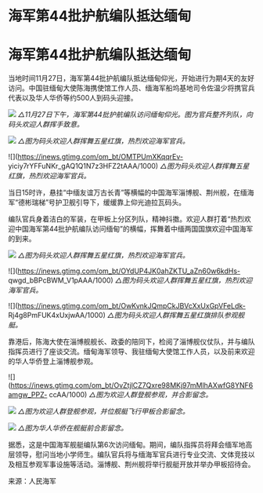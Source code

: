 # 海军第44批护航编队抵达缅甸

# 海军第44批护航编队抵达缅甸

当地时间11月27日，海军第44批护航编队抵达缅甸仰光，开始进行为期4天的友好访问。中国驻缅甸大使陈海携使馆工作人员、缅海军船坞基地司令佐温少将携官兵代表以及华人华侨等约500人到码头迎接。

![](https://inews.gtimg.com/om_bt/OpplAnOWcpr2I6iu0y3Y3xkIoH7PBOnJ2ygMPhFLGBqw0AA/1000)
_△11月27日下午，海军第44批护航编队访问缅甸仰光。图为官兵整齐列队，向码头欢迎人群挥手致意。_

![](https://inews.gtimg.com/om_bt/OOFEPzg1A4LIkiyxJHu0AeHmMCAwJfCBV5IntTueiXER0AA/1000)
_△图为码头欢迎人群挥舞五星红旗，热烈欢迎海军官兵。_

![](https://inews.gtimg.com/om_bt/OMTPUmXKqqrEv-
yiciy7rYFFuNKr_gAQ1Q1N7z3HFZ2tAAA/1000) _△图为码头欢迎人群挥舞五星红旗，热烈欢迎海军官兵。_

当日15时许，悬挂“中缅友谊万古长青”等横幅的中国海军淄博舰、荆州舰，在缅海军“德彬瑞梯”号护卫舰引导下，缓缓靠上仰光迪拉瓦码头。

编队官兵身着洁白的军装，在甲板上分区列队，精神抖擞。欢迎人群打着“热烈欢迎中国海军第44批护航编队访问缅甸”的横幅，挥舞着中缅两国国旗欢迎中国海军的到来。

![](https://inews.gtimg.com/om_bt/OsIy3dXGnJrrRkp9f7q8gA71WCzxRgcsRH2JeEqFaURi0AA/1000)
_△图为码头欢迎人群挥舞五星红旗，热烈欢迎海军官兵。_

![](https://inews.gtimg.com/om_bt/OYdUP4JK0ahZKTU_aZn60w6kdHs-
qwgd_bBPcBWM_V1pAAA/1000) _△图为码头欢迎人群挥舞五星红旗，热烈欢迎海军官兵。_

![](https://inews.gtimg.com/om_bt/OwKvnkJQmpCkJBVcXxUxGpVFeLdk-
Rj4g8PmFUK4xUxjwAA/1000) _△图为码头欢迎人群挥舞五星红旗排队参观舰艇。_

靠港后，陈海大使在淄博舰舰长、政委的陪同下，检阅了淄博舰仪仗队，并与编队指挥员进行了座谈交流。缅甸海军领导、我驻缅甸大使馆工作人员，以及前来欢迎的华人华侨登上淄博舰参观。

![](https://inews.gtimg.com/om_bt/OvZtjlCZ7Qxre98MKj97mMlhAXwfG8YNF6amgw_PPZ-
ccAA/1000) _△图为欢迎人群登舰参观，并合影留念。_

![](https://inews.gtimg.com/om_bt/OPDhJXsYfDKGUpFi_qAcuoPUoYv744VSOKMSGoRf3Bbx8AA/1000)
_△图为欢迎人群登舰参观，并位舰艇飞行甲板合影留念。_

![](https://inews.gtimg.com/om_bt/OzAE4_m1JPGR9Xtfk8PDsTLJDoUvW7etBYrAqNtgRGpL8AA/1000)
_△图为华人华侨在舰艇前合影留念。_

据悉，这是中国海军舰艇编队第6次访问缅甸。期间，编队指挥员将拜会缅军地高层领导，慰问当地小学师生。编队官兵将与缅海军官兵进行专业交流、文体竞技以及相互参观军事设施等活动。淄博舰、荆州舰将举行舰艇开放并举办甲板招待会。

来源：人民海军

